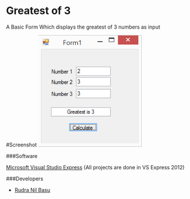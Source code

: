 # Greatest of 3
A Basic Form Which displays the greatest of 3 numbers as input

#Screenshot
![alt tag](https://github.com/RudraNilBasu/Visual-Basic-Lab/blob/master/4.%20Greatest%20of%203/Screenshot/screen_2.png)


###Software

[Microsoft Visual Studio Express](https://www.microsoft.com/en-in/download/details.aspx?id=34673) (All projects are done in VS Express 2012)

###Developers
* [Rudra Nil Basu](https://github.com/RudraNilBasu/)

